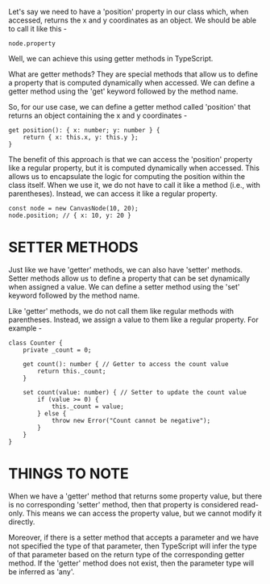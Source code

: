Let's say we need to have a 'position' property in our class which, when accessed, returns the x and y coordinates as an object. We should be able to call it like this -

    node.property

Well, we can achieve this using getter methods in TypeScript.

What are getter methods? They are special methods that allow us to define a property that is computed dynamically when accessed. We can define a getter method using the 'get' keyword followed by the method name.

So, for our use case, we can define a getter method called 'position' that returns an object containing the x and y coordinates -

    get position(): { x: number; y: number } {
        return { x: this.x, y: this.y };
    }

The benefit of this approach is that we can access the 'position' property like a regular property, but it is computed dynamically when accessed. This allows us to encapsulate the logic for computing the position within the class itself. When we use it, we do not have to call it like a method (i.e., with parentheses). Instead, we can access it like a regular property.

    const node = new CanvasNode(10, 20);
    node.position; // { x: 10, y: 20 }

# SETTER METHODS

Just like we have 'getter' methods, we can also have 'setter' methods. Setter methods allow us to define a property that can be set dynamically when assigned a value. We can define a setter method using the 'set' keyword followed by the method name.

Like 'getter' methods, we do not call them like regular methods with parentheses. Instead, we assign a value to them like a regular property. For example -

    class Counter {
        private _count = 0;

        get count(): number { // Getter to access the count value
            return this._count;
        }

        set count(value: number) { // Setter to update the count value
            if (value >= 0) {
                this._count = value;
            } else {
                throw new Error("Count cannot be negative");
            }
        }
    }

# THINGS TO NOTE

When we have a 'getter' method that returns some property value, but there is no corresponding 'setter' method, then that property is considered read-only. This means we can access the property value, but we cannot modify it directly.

Moreover, if there is a setter method that accepts a parameter and we have not specified the type of that parameter, then TypeScript will infer the type of that parameter based on the return type of the corresponding getter method. If the 'getter' method does not exist, then the parameter type will be inferred as 'any'.